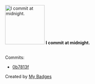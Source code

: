 <img src="https://my-badges.github.io/my-badges/midnight-commits.png" alt="I commit at midnight." title="I commit at midnight." width="128">
<strong>I commit at midnight.</strong>
<br><br>

Commits:

- <a href="https://github.com/noredistribution/cvprac/commit/0b7813fe6c7292d9e25a2db27d383af21e4891b9">0b7813f</a>


Created by <a href="https://github.com/my-badges/my-badges">My Badges</a>